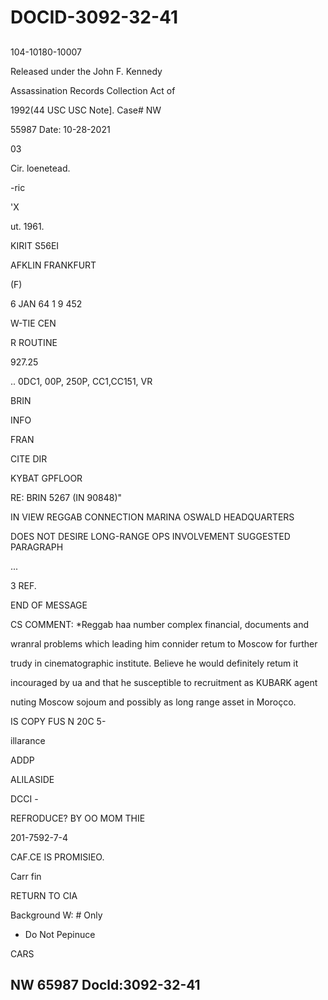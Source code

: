 # DOCID-3092-32-41

##
104-10180-10007

Released under the John F. Kennedy

Assassination Records Collection Act of

1992(44 USC USC Note]. Case# NW

55987 Date: 10-28-2021

03

Cir. loenetead.

-ric

'X

ut. 1961.

KIRIT S56EI

AFKLIN FRANKFURT

(F)

6 JAN 64 1 9 452

W-TIE CEN

R ROUTINE

927.25

.. 0DC1, 00P, 250P, CC1,CC151, VR

BRIN

INFO

FRAN

CITE DIR

KYBAT GPFLOOR

RE: BRIN 5267 (IN 90848)"

IN VIEW REGGAB CONNECTION MARINA OSWALD HEADQUARTERS

DOES NOT DESIRE LONG-RANGE OPS INVOLVEMENT SUGGESTED PARAGRAPH

...

3 REF.

END OF MESSAGE

CS COMMENT: *Reggab haa number complex financial, documents and

wranral problems which leading him connider retum to Moscow for further

trudy in cinematographic institute. Believe he would definitely retum it

incouraged by ua and that he susceptible to recruitment as KUBARK agent

nuting Moscow sojoum and possibly as long range asset in Moroçco.

IS COPY FUS N 20C 5-

illarance

ADDP

ALILASIDE

DCCI -

REFRODUCE? BY OO MOM THIE

201-7592-7-4

CAF.CE IS PROMISIEO.

Carr fin

RETURN TO CIA

Background W: # Only

* Do Not Pepinuce

CARS

NW 65987 Docld:3092-32-41
---

